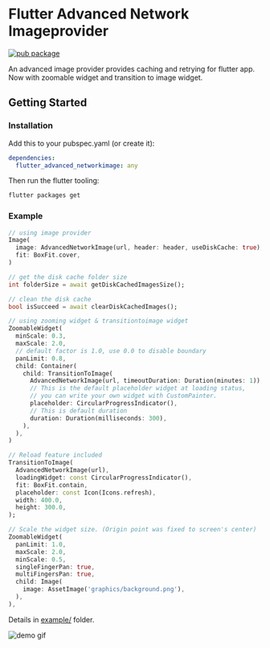 # Flutter Advanced Network Imageprovider

[![pub package](https://img.shields.io/pub/v/flutter_advanced_networkimage.svg)](https://pub.dartlang.org/packages/flutter_advanced_networkimage)

An advanced image provider provides caching and retrying for flutter app.
Now with zoomable widget and transition to image widget.

## Getting Started

### Installation

Add this to your pubspec.yaml (or create it):

```yaml
dependencies:
  flutter_advanced_networkimage: any
```

Then run the flutter tooling:

```bash
flutter packages get
```

### Example

```dart
// using image provider
Image(
  image: AdvancedNetworkImage(url, header: header, useDiskCache: true),
  fit: BoxFit.cover,
)
```

```dart
// get the disk cache folder size
int folderSize = await getDiskCachedImagesSize();
```

```dart
// clean the disk cache
bool isSucceed = await clearDiskCachedImages();
```

```dart
// using zooming widget & transitiontoimage widget
ZoomableWidget(
  minScale: 0.3,
  maxScale: 2.0,
  // default factor is 1.0, use 0.0 to disable boundary
  panLimit: 0.8,
  child: Container(
    child: TransitionToImage(
      AdvancedNetworkImage(url, timeoutDuration: Duration(minutes: 1)),
      // This is the default placeholder widget at loading status,
      // you can write your own widget with CustomPainter.
      placeholder: CircularProgressIndicator(),
      // This is default duration
      duration: Duration(milliseconds: 300),
    ),
  ),
)
```

```dart
// Reload feature included
TransitionToImage(
  AdvancedNetworkImage(url),
  loadingWidget: const CircularProgressIndicator(),
  fit: BoxFit.contain,
  placeholder: const Icon(Icons.refresh),
  width: 400.0,
  height: 300.0,
);
```

```dart
// Scale the widget size. (Origin point was fixed to screen's center)
ZoomableWidget(
  panLimit: 1.0,
  maxScale: 2.0,
  minScale: 0.5,
  singleFingerPan: true,
  multiFingersPan: true,
  child: Image(
    image: AssetImage('graphics/background.png'),
  ),
),
```

Details in [example/](https://github.com/mchome/flutter_advanced_networkimage/tree/master/example) folder.

![demo gif](https://user-images.githubusercontent.com/7392658/38853766-db25add4-4250-11e8-9f6e-af550e43ef9a.gif)

